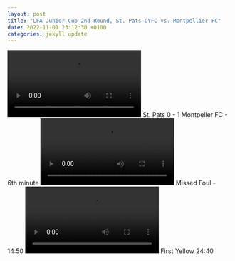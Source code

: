 ```yaml
---
layout: post
title: "LFA Junior Cup 2nd Round, St. Pats CYFC vs. Montpellier FC"
date: 2022-11-01 23:12:30 +0100
categories: jekyll update
---
```


<video src="https://user-images.githubusercontent.com/16000790/199359358-b20d4853-47ab-4384-a7c2-c9a8ca05714f.mov" controls="controls" style="max-width: 730px;">
</video>
St. Pats 0 - 1 Montpeller FC - 6th minute

<video src="https://user-images.githubusercontent.com/16000790/199591537-12f7fc05-9083-41c3-8cd9-0e216bc72b02.mov" controls="controls" style="max-width: 730px;">
</video>
Missed Foul - 14:50

<video src="https://user-images.githubusercontent.com/16000790/199594092-dc4f0fa7-7f62-4483-bbca-6f4933d1917d.mov" controls="controls" style="max-width: 730px;">
</video>
First Yellow 24:40
